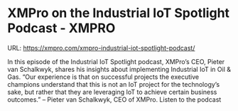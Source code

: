 # XMPro on the Industrial IoT Spotlight Podcast - XMPRO

URL: https://xmpro.com/xmpro-industrial-iot-spotlight-podcast/

In this episode of the Industrial IoT Spotlight podcast, XMPro’s CEO, Pieter van Schalkwyk, shares his insights about implementing Industrial IoT in Oil & Gas.
“Our experience is that on successful projects the executive champions understand that this is not an IoT project for the technology’s sake, but rather that they are leveraging IoT to achieve certain business outcomes.” – Pieter van Schalkwyk, CEO of XMPro.
Listen to the podcast